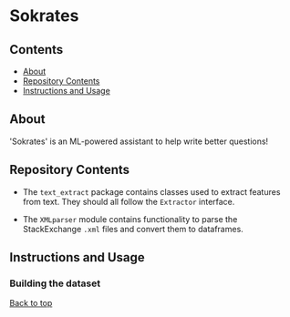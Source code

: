 # Sokrates

## Contents

* [About](#about)
* [Repository Contents](#repository-contents)
* [Instructions and Usage](#instructions-and-usage)

## About
'Sokrates' is an ML-powered assistant to help write better questions!

## Repository Contents

- The `text_extract` package contains classes used to extract features from 
  text. They should all follow the `Extractor` interface.

- The `XMLparser` module contains functionality to parse the StackExchange `.xml`
  files and convert them to dataframes.

## Instructions and Usage

### Building the dataset


[Back to top](#sokrates)
